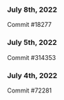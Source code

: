 ### July 8th, 2022

Commit #18277

### July 5th, 2022

Commit #314353


### July 4th, 2022

Commit #72281
